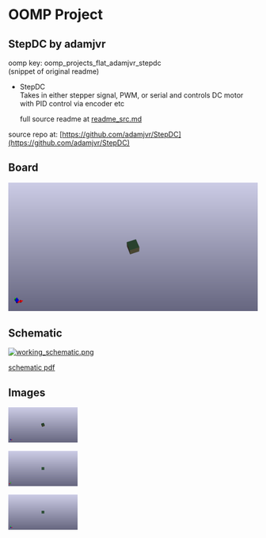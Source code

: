 # OOMP Project  
## StepDC  by adamjvr  
  
oomp key: oomp_projects_flat_adamjvr_stepdc  
(snippet of original readme)  
  
- StepDC  
Takes in either stepper signal, PWM, or serial and controls DC motor with PID control via encoder etc  
  
  full source readme at [readme_src.md](readme_src.md)  
  
source repo at: [https://github.com/adamjvr/StepDC](https://github.com/adamjvr/StepDC)  
## Board  
  
[![working_3d.png](working_3d_600.png)](working_3d.png)  
## Schematic  
  
[![working_schematic.png](working_schematic_600.png)](working_schematic.png)  
  
[schematic pdf](working_schematic.pdf)  
## Images  
  
[![working_3d.png](working_3d_140.png)](working_3d.png)  
  
[![working_3d_back.png](working_3d_back_140.png)](working_3d_back.png)  
  
[![working_3d_front.png](working_3d_front_140.png)](working_3d_front.png)  

